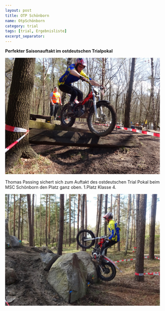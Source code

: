 ```yaml
---
layout: post
title: OTP Schönborn
name: OtpSchönborn
category: trial
tags: [trial, Ergebnisliste]
excerpt_separator:
---
```

**Perfekter Saisonauftakt im ostdeutschen Trialpokal**

![](https://raw.githubusercontent.com/msc-kasendorf/docker/master/docs/download/02_DSC02517.JPG)

Thomas Passing sichert sich zum Auftakt des ostdeutschen Trial Pokal beim MSC Schönborn  den Platz ganz oben.
1.Platz Klasse 4. 

![](https://raw.githubusercontent.com/msc-kasendorf/docker/master/docs/download/03_DSC02570.JPG)
